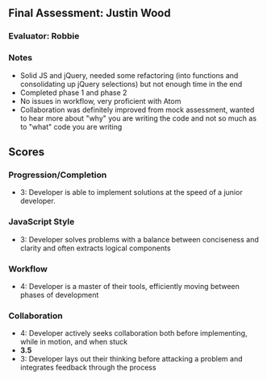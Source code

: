 ## Final Assessment: Justin Wood

### Evaluator: Robbie

### Notes
* Solid JS and jQuery, needed some refactoring (into functions and consolidating up jQuery selections) but not enough time in the end
* Completed phase 1 and phase 2
* No issues in workflow, very proficient with Atom
* Collaboration was definitely improved from mock assessment, wanted to hear more about "why" you are writing the code and not so much as to "what" code you are writing

## Scores

### Progression/Completion

* 3: Developer is able to implement solutions at the speed of a junior developer.

### JavaScript Style

* 3: Developer solves problems with a balance between conciseness and clarity and often extracts logical components

### Workflow

* 4: Developer is a master of their tools, efficiently moving between phases of development

### Collaboration

* 4: Developer actively seeks collaboration both before implementing, while in motion, and when stuck
* **3.5**
* 3: Developer lays out their thinking before attacking a problem and integrates feedback through the process
